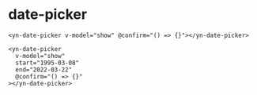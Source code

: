 # date-picker

<demo-datePicker demo="1"></demo-datePicker>
```vue
<yn-date-picker v-model="show" @confirm="() => {}"></yn-date-picker>
```
<demo-datePicker demo="2"></demo-datePicker>
```vue
<yn-date-picker
  v-model="show"
  start="1995-03-08"
  end="2022-03-22"
  @confirm="() => {}"
></yn-date-picker>
```